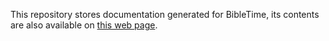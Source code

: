 This repository stores documentation generated for BibleTime, its contents are also available on [this web page](http://bibletime.info/generated_docs).
